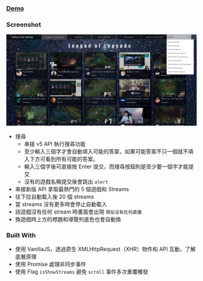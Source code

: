 ### [Demo](https://lagom0327.github.io/Twitch-practice/) 
### Screenshot
![Alt Twitch](./twitch.png)

- 搜尋
  - 串接 v5 API 執行搜尋功能
  - 至少輸入三個字才會自動填入可能的答案，如果可能答案不只一個就不填入下方可看到所有可能的答案。
  - 輸入三個字後可直接按 Enter 提交，而搜尋按鈕則是至少要一個字才能提交
  - 沒有的遊戲名稱提交後會跳出 `alert`
- 串接新版 API 拿取最熱門的 5 個遊戲和 Streams
- 往下拉自動載入後 20 個 streams
- 當 streams 沒有更多時會停止自動載入
- 該遊戲沒有任何 stream 時畫面會出現 `現在沒有任何直播`
- 換遊戲時上方的標題和導覽列底色也會自動換

### Built With
- 使用 VanillaJS，透過原生 XMLHttpRequest（XHR）物件和 API 互動，了解底層原理
- 使用 Promise 處理非同步事件
- 使用 Flag `isShowStreams` 避免 `scroll` 事件多次重覆觸發
